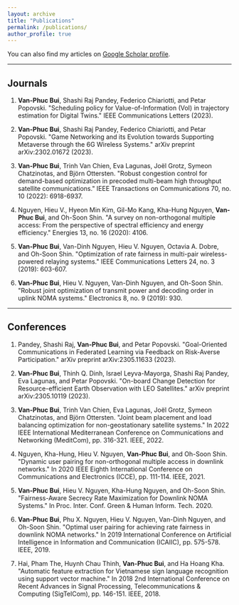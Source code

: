 ```yaml
---
layout: archive
title: "Publications"
permalink: /publications/
author_profile: true
---
```


You can also find my articles on [Google Scholar profile](https://scholar.google.com/citations?user=EwQEzCsAAAAJ&hl=en).

<!-- {% include base_path %}

{% for post in site.publications reversed %}
  {% include archive-single.html %}
{% endfor %} -->

---
## Journals

1. **Van-Phuc Bui**, Shashi Raj Pandey, Federico Chiariotti, and Petar Popovski. "Scheduling policy for Value-of-Information (VoI) in trajectory estimation for Digital Twins." IEEE Communications Letters (2023).
   
   <!-- [Download paper here](http://vanphuc-bui.github.io/files/paper1.pdf) -->

2. **Van-Phuc Bui**, Shashi Raj Pandey, Federico Chiariotti, and Petar Popovski. "Game Networking and its Evolution towards Supporting Metaverse through the 6G Wireless Systems." arXiv preprint arXiv:2302.01672 (2023).

3. **Van-Phuc Bui**, Trinh Van Chien, Eva Lagunas, Joël Grotz, Symeon Chatzinotas, and Björn Ottersten. "Robust congestion control for demand-based optimization in precoded multi-beam high throughput satellite communications." IEEE Transactions on Communications 70, no. 10 (2022): 6918-6937.

3. Nguyen, Hieu V., Hyeon Min Kim, Gil-Mo Kang, Kha-Hung Nguyen, **Van-Phuc Bui**, and Oh-Soon Shin. "A survey on non-orthogonal multiple access: From the perspective of spectral efficiency and energy efficiency." Energies 13, no. 16 (2020): 4106.

2. **Van-Phuc Bui**, Van-Dinh Nguyen, Hieu V. Nguyen, Octavia A. Dobre, and Oh-Soon Shin. "Optimization of rate fairness in multi-pair wireless-powered relaying systems." IEEE Communications Letters 24, no. 3 (2019): 603-607.


1. **Van-Phuc Bui**, Hieu V. Nguyen, Van-Dinh Nguyen, and Oh-Soon Shin. "Robust joint optimization of transmit power and decoding order in uplink NOMA systems." Electronics 8, no. 9 (2019): 930.

---
## Conferences

1. Pandey, Shashi Raj, **Van-Phuc Bui**, and Petar Popovski. "Goal-Oriented Communications in Federated Learning via Feedback on Risk-Averse Participation." arXiv preprint arXiv:2305.11633 (2023).

6.  **Van-Phuc Bui**, Thinh Q. Dinh, Israel Leyva-Mayorga, Shashi Raj Pandey, Eva Lagunas, and Petar Popovski. "On-board Change Detection for Resource-efficient Earth Observation with LEO Satellites." arXiv preprint arXiv:2305.10119 (2023).

5. **Van-Phuc Bui**, Trinh Van Chien, Eva Lagunas, Joël Grotz, Symeon Chatzinotas, and Björn Ottersten. "Joint beam placement and load balancing optimization for non-geostationary satellite systems." In 2022 IEEE International Mediterranean Conference on Communications and Networking (MeditCom), pp. 316-321. IEEE, 2022.

4. Nguyen, Kha-Hung, Hieu V. Nguyen, **Van-Phuc Bui**, and Oh-Soon Shin. "Dynamic user pairing for non-orthogonal multiple access in downlink networks." In 2020 IEEE Eighth International Conference on Communications and Electronics (ICCE), pp. 111-114. IEEE, 2021.

3. **Van-Phuc Bui**, Hieu V. Nguyen, Kha-Hung Nguyen, and Oh-Soon Shin. "Fairness-Aware Secrecy Rate Maximization for Downlink NOMA Systems." In Proc. Inter. Conf. Green & Human Inform. Tech. 2020.

2. **Van-Phuc Bui**, Phu X. Nguyen, Hieu V. Nguyen, Van-Dinh Nguyen, and Oh-Soon Shin. "Optimal user pairing for achieving rate fairness in downlink NOMA networks." In 2019 International Conference on Artificial Intelligence in Information and Communication (ICAIIC), pp. 575-578. IEEE, 2019.

1. Hai, Pham The, Huynh Chau Thinh, **Van-Phuc Bui**, and Ha Hoang Kha. "Automatic feature extraction for Vietnamese sign language recognition using support vector machine." In 2018 2nd International Conference on Recent Advances in Signal Processing, Telecommunications & Computing (SigTelCom), pp. 146-151. IEEE, 2018.